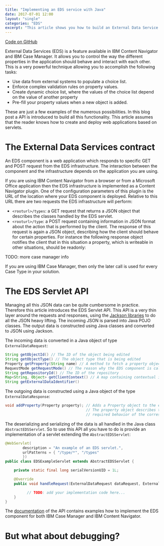 ```yaml
---
title: "Implementing an EDS service with Java"
date: 2017-07-01 12:00
layout: "single"
categories: "EDS"
excerpt: "This article shows you how to build an External Data Service with Java. It provides an API which takes care of all the JSON stuf, you just has to focus on the business rules."
---
```


<i class="fa fa-fw fa-github" aria-hidden="true"> </i>[Code on GitHub](https://github.com/ecmdeveloper/eds-servlet)

External Data Services (EDS) is a feature available in IBM Content Navigator and
IBM Case Manager. It allows you to control the way the different properties in
the application should behave and interact with each other. This is a very powerful
technique allowing you to accomplish the following tasks:
-   Use data from external systems to populate a choice list.
-   Enforce complex validation rules on property values.
-   Create dynamic choice list, where the values of the choice list depend on the value of another property
-   Pre-fill your property values when a new object is added.

These are just a few examples of the numerous possibilities. In this blog post a
API is introduced to build all this functionality. This article assumes that the reader knows how to create and deploy web applications based on servlets.

# The External Data Services contract

An EDS component is a web application which responds to specific GET and POST request from the EDS infrastructure. The interaction between the component and the infrastructure depends on the application you are using.

If you are using IBM Content Navigator from a browser or from a Microsoft Office application then the EDS infrastructure is implemented as a Content Navigator plugin. One of the configuration parameters of this plugin is the URL of the location where your EDS component is deployed. Relative to this URL there are two requests the EDS infrastructure will perform:
* `<rooturl>/types`: a GET request that returns a JSON object that describes the classes handled by the EDS servlet.
* `<rooturl>/type`: a POST request containing information in JSON format about the action that is performed
by the client. The response of this request is again a JSON object, describing how the client should behave
for certain properties. For instance the following response object notifies the client that in
this situation a property, which is writeable in other situations, should be readonly:

TODO: more case manager info

If you are using IBM Case Manager, then only the later call is used for every Case Type in your solution.

# The EDS Servlet API

Managing all this JSON data can be quite cumbersome in practice. Therefore this article
introduces the EDS Servlet API. This API is a very thin layer around the requests and responses, using the [Jackson libraries](https://github.com/FasterXML/jackson) to do all
the JSON heavy lifting. The incoming JSON is parsed into Java POJO classes. The output data is
constructed using Java classes and converted to JSON using Jackson.

The incoming data is converted in a Java object of type `ExternalDataRequest`:

```java
String getObjectId() // The ID of the object being edited
String getObjectType() // The object type that is being edited
Property getProperty(String name) // A method to fetch a property object
RequestMode getRequestMode() // The reason why the EDS component is called
String getRepositoryId() // The ID of the repository
Map<String, Object> getClientContext() // A map containing contextual information about the request.
String getExternalDataIdentifier()
```

The outgoing data is constructed using a Java object of the type `ExternalDataResponse`:
```java
void addProperty(Property property); // Adds a Property object to the external data response.
                                     // The property object describes the
                                     // required behavior of the corresponding property.
```

The deserializing and serializing of the data is all handled in the Java class
`AbstractEDSServlet`. So to use this API all you have to do is provide an implementation
of a servlet extending the `AbstractEDSServlet`:

```java
@WebServlet(
		description = "An example of an EDS servlet.",
		urlPatterns = { "/type/*", "/types"
		})
public class EDSExampleServlet extends AbstractEDSServlet {

	private static final long serialVersionUID = 1L;

	@Override
	public void handleRequest(ExternalDataRequest dataRequest, ExternalDataResponse dataResponse) {

		  // TODO: add your implementation code here...
	}
}
```
The [documentation]((https://github.com/ecmdeveloper/eds-servlet)) of the API contains examples how to implement the EDS component for both IBM Case Manager and IBM Content Navigator.

# But what about debugging?
